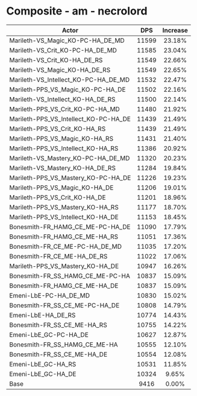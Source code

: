 # Composite - am - necrolord
| Actor | DPS | Increase |
|---|:---:|:---:|
|Marileth-VS_Magic_KO-PC-HA_DE_MD|11599|23.18%|
|Marileth-VS_Crit_KO-PC-HA_DE_MD|11585|23.04%|
|Marileth-VS_Crit_KO-HA_DE_RS|11549|22.66%|
|Marileth-VS_Magic_KO-HA_DE_RS|11549|22.65%|
|Marileth-VS_Intellect_KO-PC-HA_DE_MD|11532|22.47%|
|Marileth-PPS_VS_Magic_KO-PC-HA_DE|11502|22.16%|
|Marileth-VS_Intellect_KO-HA_DE_RS|11500|22.14%|
|Marileth-PPS_VS_Crit_KO-PC-HA_MD|11480|21.92%|
|Marileth-PPS_VS_Intellect_KO-PC-HA_DE|11439|21.49%|
|Marileth-PPS_VS_Crit_KO-HA_RS|11439|21.49%|
|Marileth-PPS_VS_Magic_KO-HA_RS|11431|21.40%|
|Marileth-PPS_VS_Intellect_KO-HA_RS|11386|20.92%|
|Marileth-VS_Mastery_KO-PC-HA_DE_MD|11320|20.23%|
|Marileth-VS_Mastery_KO-HA_DE_RS|11284|19.84%|
|Marileth-PPS_VS_Mastery_KO-PC-HA_DE|11226|19.23%|
|Marileth-PPS_VS_Magic_KO-HA_DE|11206|19.01%|
|Marileth-PPS_VS_Crit_KO-HA_DE|11201|18.96%|
|Marileth-PPS_VS_Mastery_KO-HA_RS|11177|18.70%|
|Marileth-PPS_VS_Intellect_KO-HA_DE|11153|18.45%|
|Bonesmith-FR_HAMG_CE_ME-PC-HA_DE|11090|17.79%|
|Bonesmith-FR_HAMG_CE_ME-HA_RS|11051|17.36%|
|Bonesmith-FR_CE_ME-PC-HA_DE_MD|11035|17.20%|
|Bonesmith-FR_CE_ME-HA_DE_RS|11022|17.06%|
|Marileth-PPS_VS_Mastery_KO-HA_DE|10947|16.26%|
|Bonesmith-FR_SS_HAMG_CE_ME-PC-HA|10837|15.09%|
|Bonesmith-FR_HAMG_CE_ME-HA_DE|10837|15.09%|
|Emeni-LbE-PC-HA_DE_MD|10830|15.02%|
|Bonesmith-FR_SS_CE_ME-PC-HA_DE|10808|14.79%|
|Emeni-LbE-HA_DE_RS|10774|14.43%|
|Bonesmith-FR_SS_CE_ME-HA_RS|10755|14.22%|
|Emeni-LbE_GC-PC-HA_DE|10627|12.87%|
|Bonesmith-FR_SS_HAMG_CE_ME-HA|10555|12.10%|
|Bonesmith-FR_SS_CE_ME-HA_DE|10554|12.08%|
|Emeni-LbE_GC-HA_RS|10531|11.85%|
|Emeni-LbE_GC-HA_DE|10324|9.65%|
|Base|9416|0.00%|
